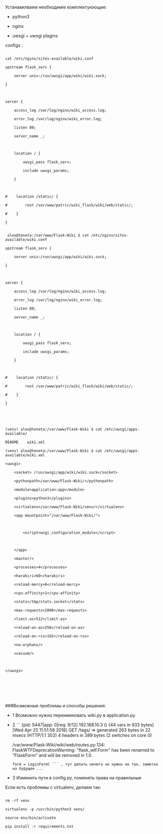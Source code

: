 ﻿Устанавилваем необходиміе комплектуюющие:

- python3 

- nginx 

- uwsgi + uwsgi plagins 





configs : 

```

cat /etc/nginx/sites-available/wiki.conf

upstream flask_serv {

    server unix:/run/uwsgi/app/wiki/wiki.sock;

}



server {

    access_log /var/log/nginx/wiki_access.log;

    error_log /var/log/nginx/wiki_error.log;

    listen 80;

    server_name _;



    location / {

        uwsgi_pass flask_serv;

        include uwsgi_params;

    }



#    location /static/ {

#        root /var/www/patric/wiki_flask/wiki/web/static/;

#    }

}

```



```

 alex@teneta:/var/www/Flask-Wiki $ cat /etc/nginx/sites-available/wiki.conf

upstream flask_serv {

    server unix:/run/uwsgi/app/wiki/wiki.sock;

}



server {

    access_log /var/log/nginx/wiki_access.log;

    error_log /var/log/nginx/wiki_error.log;

    listen 80;

    server_name _;



    location / {

        uwsgi_pass flask_serv;

        include uwsgi_params;

    }



#    location /static/ {

#        root /var/www/patric/wiki_flask/wiki/web/static/;

#    }

}





(venv) alex@teneta:/var/www/Flask-Wiki $ cat /etc/uwsgi/apps-available/

README    wiki.xml

(venv) alex@teneta:/var/www/Flask-Wiki $ cat /etc/uwsgi/apps-available/wiki.xml

<uwsgi>

    <socket> /run/uwsgi/app/wiki/wiki.sock</socket>

    <pythonpath>/var/www/Flask-Wiki/</pythonpath>

    <module>application:app</module>

    <plugins>python3</plugins>

    <virtualenv>/var/www/Flask-Wiki/venv/</virtualenv>

    <app mountpoint="/var/www/Flask-Wiki/">



        <script>wsgi_configuration_module</script>



    </app>

    <master/>

    <processes>4</processes>

    <harakiri>60</harakiri>

    <reload-mercy>8</reload-mercy>

    <cpu-affinity>1</cpu-affinity>

    <stats>/tmp/stats.socket</stats>

    <max-requests>2000</max-requests>

    <limit-as>512</limit-as>

    <reload-on-as>256</reload-on-as>

    <reload-on-rss>192</reload-on-rss>

    <no-orphans/>

    <vacuum/>



</uwsgi>







```



###Возможные проблемы и способы решения:

- 1   Возможно нужно переименовать wiki.py в application.py

- 2  ```   [pid: 5447|app: 0|req: 9/12] 192.168.10.3 () {44 vars in 933 bytes} [Wed Apr 25 11:51:58 2018] GET /tags/ => generated 263 bytes in 22 msecs (HTTP/1.1 302) 4 headers in 389 bytes (2 switches on core 0)

    /var/www/Flask-Wiki/wiki/web/routes.py:134: FlaskWTFDeprecationWarning: "flask_wtf.Form" has been renamed to "FlaskForm" and will be removed in 1.0.

      form = LoginForm( ``` , тут делать ничего не нужно но так, заметка на будущее ... 

- 3  Изменить пути в config.py, поменять права на правильные  



Если есть проблемы с virtualenv, делаем так:

```

rm -rf venv

virtualenv -p /usr/bin/python3 venv/

source env/bin/activate

pip install -r requirements.txt

```